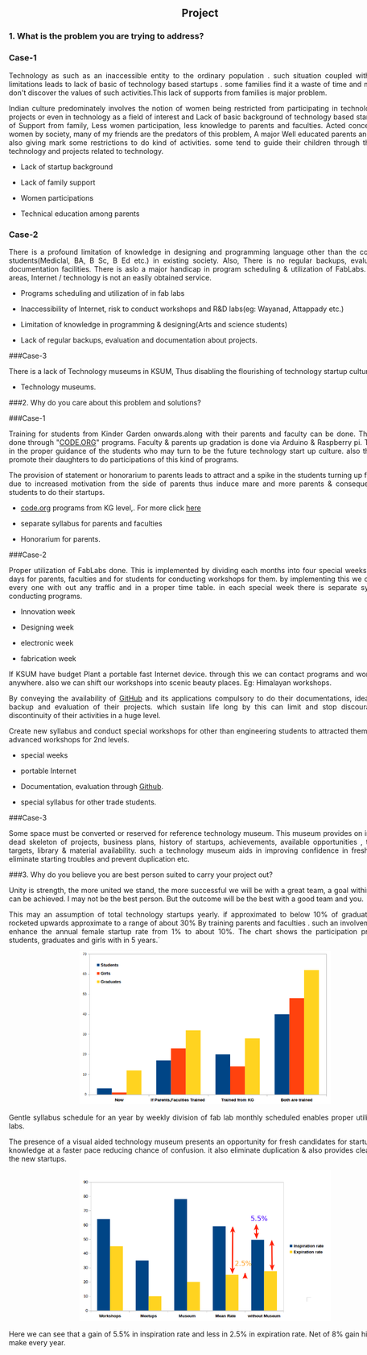 <div style="width:800px; margin:0 auto;">

<center>

## Project
</center>

<div align="justify" style="margin-left:2.5%" style="margin-right:3%">

### 1. What is the problem you are trying to address?

### Case-1

Technology as such as an inaccessible entity to the ordinary population . such situation coupled with financial limitations leads to lack of basic of technology based startups . some families find it a waste of time and money and don't discover the values of such activities.This lack of supports from families is major problem. 
	
Indian culture predominately involves the notion of women being restricted from participating in technology based projects or even in technology as a field of interest and Lack of basic background of technology based startups, lack of Support from family, Less women participation, less knowledge to parents and faculties. Acted concepts about women by society, many of my friends are the predators of this problem, A major Well educated parents and faculties also giving mark some restrictions to do kind of activities. some tend to guide their children through the field of technology and projects related to technology. 

* Lack of startup background

* Lack of family support

* Women participations

* Technical education among parents

### Case-2

There is a profound limitation of knowledge in designing and programming language other than the core branch students(Mediclal, BA, B Sc, B Ed etc.) in existing society. Also, There is no regular backups, evaluation and documentation facilities. There is aslo a major handicap in program scheduling & utilization of FabLabs. In remote areas, Internet / technology is not an easily obtained service.

* Programs scheduling and utilization of in fab labs

* Inaccessibility of Internet, risk to conduct workshops and R&D labs(eg: Wayanad, Attappady etc.)

* Limitation of knowledge in programming & designing(Arts and science students)

* Lack of regular backups, evaluation and documentation about projects.

###Case-3

There is a lack of Technology museums in KSUM, Thus disabling the flourishing of technology startup culture.

* Technology museums.

###2. Why do you care about this problem and solutions?

###Case-1

Training for students from Kinder Garden onwards.along with their parents and faculty can be done. This may be done through "[CODE.ORG](https://code.org/)" programs. Faculty & parents up gradation is done via Arduino & Raspberry pi. Thus helps in the proper guidance of the students who may turn to be the future technology start up culture. also the parents promote their daughters to do participations of this kind of programs.

The provision of statement or honorarium to parents leads to attract and a spike in the students turning up for start up due to increased motivation from the side of parents thus induce mare and more parents & consequently more students to do their startups.

* [code.org](https://code.org/) programs from KG level,. For more click [here](https://code.org/)

* separate syllabus for parents and faculties

* Honorarium for parents.


###Case-2

Proper utilization of FabLabs done. This is implemented by dividing each months into four special weeks. Separate days for parents, faculties and for students for conducting workshops for them. by implementing this we can handle every one with out any traffic and in a proper time table. in each special week there is separate syllabus for conducting programs.
	
* Innovation week

* Designing week

* electronic week

* fabrication week

If KSUM have budget Plant a portable fast Internet device. through this we can contact programs and workshops in anywhere. also we can shift our workshops into scenic beauty places. Eg: Himalayan workshops.
	
By conveying the availability of [GitHub](https://github.com/) and its applications compulsory to do their documentations, ideas, regular backup and evaluation of their projects. which sustain life long by this can limit and stop discouraging and discontinuity of their activities in a huge level.

Create new syllabus and conduct special workshops for other than engineering students to attracted them. Provided advanced workshops for 2nd levels.

* special weeks

* portable Internet

* Documentation, evaluation through [Github](https://github.com/).

* special syllabus for other trade students.

###Case-3

Some space must be converted or reserved for reference technology museum. This museum provides on insight into dead skeleton of projects, business plans, history of startups, achievements, available opportunities , time lines, targets, library & material availability. such a technology museum aids in improving confidence in fresh startups, eliminate starting troubles and prevent duplication etc.

###3. Why do you believe you are best person suited to carry your project out?

Unity is strength, the more united we stand, the more successful we will be with a great team, a goal within deadline can be achieved. I may not be the best person. But the outcome will be the best with a good team and you. 

This may an assumption of total technology startups yearly. if approximated to below 10% of graduates.can be rocketed upwards approximate to a range of about 30% By training parents and faculties . such an involvement might enhance the annual female startup rate from 1% to about 10%. The chart shows the participation progress of students, graduates and girls with in 5 years.`

<center><img src="img/pic1.png" width="500"/></center>

Gentle syllabus schedule for an year by weekly division of fab lab monthly scheduled enables proper utilization fab labs.

The presence of a visual aided technology museum presents an opportunity for fresh candidates for startups imbibe knowledge at a faster pace reducing chance of confusion. it also eliminate duplication & also provides clear ideas to the new startups.

<center><img src="img/pic2.png" width="500"/></center>

Here we can see that a gain of 5.5% in inspiration rate and less in 2.5% in expiration rate. Net of 8% gain hike we can make every year.



</div>

</div>